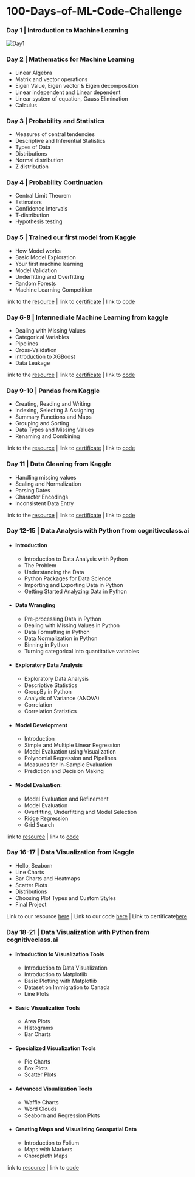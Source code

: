 ﻿# 100-Days-of-ML-Code-Challenge   

### Day 1 | Introduction to Machine Learning
![Day1](https://user-images.githubusercontent.com/48490089/97810888-156f7000-1c9d-11eb-8b3d-56f3714e3757.jpg)

### Day 2 | Mathematics for Machine Learning
- Linear Algebra<br>
- Matrix and vector operations<br>
- Eigen Value, Eigen vector & Eigen decomposition<br>
- Linear independent and Linear dependent<br>
- Linear system of equation, Gauss Elimination<br>
- Calculus<br>

### Day 3 | Probability and Statistics

- Measures of central tendencies<br>
- Descriptive and Inferential Statistics<br>
- Types of Data<br>
- Distributions<br>
- Normal distribution<br>
- Z distribution<br>

### Day 4 | Probability Continuation

- Central Limit Theorem<br>
- Estimators<br>
- Confidence Intervals<br>
- T-distribution<br>
- Hypothesis testing<br>

### Day 5 | Trained our first model from Kaggle 

- How Model works
- Basic Model Exploration
- Your first machine learning
- Model Validation
- Underfitting and Overfitting
- Random Forests
- Machine Learning Competition

link to the [resource](https://www.kaggle.com/learn/intro-to-machine-learning) | link to [certificate](https://www.kaggle.com/learn/certification/deekshyadash/intro-to-machine-learning) | link to [code](https://github.com/DeekshyaDash/100-Days-of-ML-Code-Challenge/tree/main/Code/1_Intro_to_Machine_Learning)

### Day 6-8 | Intermediate Machine Learning from kaggle


- Dealing with Missing Values
- Categorical Variables
- Pipelines
- Cross-Validation
- introduction to XGBoost
- Data Leakage

link to the [resource](https://www.kaggle.com/learn/intermediate-machine-learning) | link to [certificate](https://www.kaggle.com/learn/certification/deekshyadash/intermediate-machine-learning) | link to [code](https://github.com/DeekshyaDash/100-Days-of-ML-Code-Challenge/tree/main/Code/2_Intermediate_Machine_Learning)

### Day 9-10 | Pandas from Kaggle

- Creating, Reading and Writing
- Indexing, Selecting & Assigning
- Summary Functions and Maps
- Grouping and Sorting
- Data Types and Missing Values
- Renaming and Combining

link to the [resource](https://www.kaggle.com/learn/pandas) | link to [certificate](https://www.kaggle.com/learn/certification/deekshyadash/pandas) | link to [code](https://github.com/DeekshyaDash/100-Days-of-ML-Code-Challenge/tree/main/Code/3_Pandas)

### Day 11 | Data Cleaning from Kaggle

- Handling missing values
- Scaling and Normalization
- Parsing Dates
- Character Encodings
- Inconsistent Data Entry

link to the [resource](https://www.kaggle.com/learn/data-cleaning) | link to [certificate](https://www.kaggle.com/learn/certification/deekshyadash/data-cleaning) | link to [code](https://github.com/DeekshyaDash/100-Days-of-ML-Code-Challenge/tree/main/Code/4_Data%20Cleaning)

### Day 12-15 | Data Analysis with Python from cognitiveclass.ai

  - #### Introduction
     * Introduction to Data Analysis with Python 
     * The Problem 
     * Understanding the Data 
     * Python Packages for Data Science 
     * Importing and Exporting Data in Python 
     * Getting Started Analyzing Data in Python 


   - #### Data Wrangling
     * Pre-processing Data in Python 
     * Dealing with Missing Values in Python 
     * Data Formatting in Python 
     * Data Normalization in Python 
     * Binning in Python 
     * Turning categorical into quantitative variables 

   - #### Exploratory Data Analysis
     * Exploratory Data Analysis 
     * Descriptive Statistics 
     * GroupBy in Python 
     * Analysis of Variance (ANOVA) 
     * Correlation 
     * Correlation Statistics 

   - #### Model Development
     * Introduction
     * Simple and Multiple Linear Regression 
     * Model Evaluation using Visualization 
     * Polynomial Regression and Pipelines 
     * Measures for In-Sample Evaluation 
     * Prediction and Decision Making 

   - #### Model Evaluation:
     * Model Evaluation and Refinement 
     * Model Evaluation 
     * Overfitting, Underfitting and Model Selection 
     * Ridge Regression
     * Grid Search
     
link to [resource](https://courses.cognitiveclass.ai/courses/course-v1:CognitiveClass+DA0101EN+2017/course/) | link to [code](https://github.com/DeekshyaDash/100-Days-of-ML-Code-Challenge/tree/main/Code/5_Data%20Analysis%20with%20Python)    


### Day 16-17 | Data Visualization from Kaggle

* Hello, Seaborn
* Line Charts
* Bar Charts and Heatmaps
* Scatter Plots
* Distributions
* Choosing Plot Types and Custom Styles
* Final Project

Link to our resource [here](https://www.kaggle.com/learn/data-visualization)    |   Link to our code [here]()  |   Link to certificate[here]()

### Day 18-21 | Data Visualization with Python from cognitiveclass.ai

* #### Introduction to Visualization Tools

  * Introduction to Data Visualization
  * Introduction to Matplotlib 
  * Basic Plotting with Matplotlib 
  * Dataset on Immigration to Canada
  * Line Plots 

* #### Basic Visualization Tools
 
  * Area Plots 
  * Histograms 
  * Bar Charts 

* #### Specialized Visualization Tools
  * Pie Charts 
  * Box Plots 
  * Scatter Plots 

* #### Advanced Visualization Tools

  * Waffle Charts 
  * Word Clouds 
  * Seaborn and Regression Plots 

* #### Creating Maps and Visualizing Geospatial Data
 
  * Introduction to Folium 
  * Maps with Markers 
  * Choropleth Maps    

link to [resource](https://courses.cognitiveclass.ai/courses/course-v1:CognitiveClass+DV0101EN+v1/course/)  |  link to [code]() 
  
     
